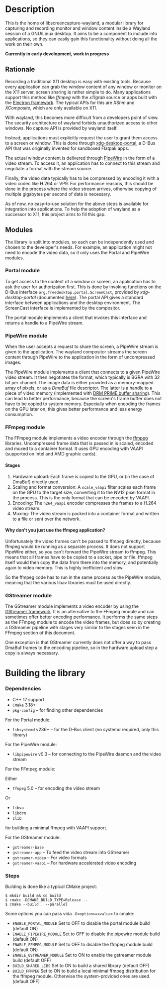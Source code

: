 Description
==================
This is the home of libscreencapture-wayland, a modular library for capturing and recording monitor and window content inside a Wayland session of a GNU/Linux desktop.
It aims to be a component to include into applications, so they can easily gain this functionality without doing all the work on their own.

**Currently in early development, work in progress**

Rationale
---------
Recording a traditional X11 desktop is easy with existing tools.
Because every application can grab the window content of any window or monitor on the X11 server, screen sharing is rather simple to do.
Many applications support this method like *ffmpeg* with the *x11grab* source or apps built with the [Electron framework](https://www.electronjs.org/).
The typical APIs for this are *XShm* and *XComposite*, which are only available on X11.

With wayland, this becomes more difficult from a developers point of view.
The security architecture of wayland forbids unauthorized access to other windows.
No capture API is provided by wayland itself.

Instead, applications must explicitly request the user to grant them access to a screen or window.
This is done through [xdg-desktop-portal](https://flatpak.github.io/xdg-desktop-portal/), a D-Bus API that was originally invented for sandboxed Flatpak apps.

The actual window content is delivered through [PipeWire](https://pipewire.org/) in the form of a video stream.
To access it, an application has to connect to this stream and negotiate a format with the stream source.

Finally, the video data typically has to be compressed by encoding it with a video codec like H.264 or VP9.
For performance reasons, this should be done in the process where the video stream arrives, otherwise copying of multiple gigabytes per second of data is necessary.

As of now, no easy-to-use solution for the above steps is available for integration into applications.
To help the adoption of wayland as a successor to X11, this project aims to fill this gap.

Modules
-------
The library is split into modules, so each can be independently used and chosen to the developer's needs.
For example, an application might not need to encode the video data, so it only uses the Portal and PipeWire modules.

### Portal module
To get access to the content of a window or screen, an application has to ask the user for authorization first.
This is done by invoking functions on the D-Bus interface `org.freedesktop.portal.ScreenCast`, provided by *xdg-desktop-portal* (documented [here](https://flatpak.github.io/xdg-desktop-portal/#gdbus-org.freedesktop.portal.ScreenCast)).
The portal API gives a standard interface between applications and the desktop environment.
The ScreenCast interface is implemented by the compositor.

The portal module implements a client that invokes this interface and returns a handle to a PipeWire stream.

### PipeWire module
When the user accepts a request to share the screen, a PipeWire stream is given to the application.
The wayland compositor streams the screen content through PipeWire to the application in the form of uncompressed images.

The PipeWire module implements a client that connects to a given PipeWire video stream.
It then negotiates the format, which typically is BGRA with 32 bit per channel.
The image data is either provided as a memory-mapped array of pixels, or as a *DmaBuf* file descriptor.
The latter is a handle to a piece of video memory (implemented with [DRM PRIME buffer sharing](https://www.kernel.org/doc/html/latest/gpu/drm-mm.html#prime-buffer-sharing)).
This can lead to better performance, because the screen's frame buffer does not have to be copied to system memory.
Especially when encoding the frames on the GPU later on, this gives better performance and less energy consumption.

### FFmpeg module
The FFmpeg module implements a video encoder through the [ffmpeg](https://ffmpeg.org/) libraries.
Uncompressed frame data that is passed in is scaled, encoded and muxed to a container format.
It uses GPU encoding with VAAPI (supported on Intel and AMD graphic cards).

#### Stages
1. Hardware upload: Each frame is copied to the GPU, or (in the case of DmaBuf) directly used.
2. Scaling and format conversion: A `scale_vaapi` filter scales each frame on the GPU to the target size, converting it to the NV12 pixel format in the process.
   This is the only format that can be encoded by VAAPI.
3. Encoding: The `h264_vaapi` encoder compresses the frames to a H.264 video stream.
4. Muxing: The video stream is packed into a container format and written to a file or sent over the network.

#### Why don't you just use the ffmpeg application?
Unfortunately the video frames can't be passed to ffmpeg directly, because ffmpeg would be running as a separate process.
It does not support PipeWire either, so you can't forward the PipeWire stream to ffmpeg.
This means that all frames have to be copied to a socket, pipe or file.
ffmpeg itself would then copy the data from there into the memory, and potentially again to video memory.
This is highly inefficient and slow.

So the ffmpeg code has to run in the same process as the PipeWire module, meaning that the various libav libraries must be used directly.

### GStreamer module
The GStreamer module implements a video encoder by using the [GStreamer framework](https://gstreamer.freedesktop.org/).
It is an alternative to the FFmpeg module and can sometimes offer better encoding performance.
It performs the same steps as the FFmpeg module to encode the video frames,
but does so by creating a GStreamer pipeline with stages very similar to the stages seen in the FFmpeg section of this document.

One exception is that GStreamer currently does not offer a way to pass DmaBuf frames to the encoding pipeline, so in the hardware upload step a copy is always necessary.

Building the library
====================

### Dependencies

- C++ 17 support
- `CMake` 3.18+
- `pkg-config` – for finding other dependencies

For the Portal module:
- `libsystemd` v236+ – for the D-Bus client (no systemd required, only this library)

For the PipeWire module:
- `libpipewire` v0.3 – for connecting to the PipeWire daemon and the video stream

For the FFmpeg module:

Either
- `ffmpeg` 5.0 – for encoding the video stream

Or
- `libva`
- `libdrm`
- `zlib`

for building a minimal ffmpeg with VAAPI support.

For the GStreamer module:

- `gstreamer-base`
- `gstreamer-app` – To feed the video stream into GStreamer
- `gstreamer-video` – For video formats
- `gstreamer-vaapi` – For hardware accelerated video encoding

### Steps
Building is done like a typical CMake project:

    $ mkdir build && cd build
    $ cmake -DCMAKE_BUILD_TYPE=Release ..
    $ cmake --build . --parallel

Some options you can pass vida `-D<option>=<value>` to cmake:
   - `ENABLE_PORTAL_MODULE` Set to OFF to disable the portal module build (default ON)
   - `ENABLE_PIPEWIRE_MODULE` Set to OFF to disable the pipewire module build (default ON)
   - `ENABLE_FFMPEG_MODULE` Set to OFF to disable the ffmpeg module build (default ON)
   - `ENABLE_GSTREAMER_MODULE` Set to ON to enable the gstreamer module build (default OFF)
   - `BUILD_SHARED_LIBS` Set to ON to build a shared library (default OFF)
   - `BUILD_FFMPEG` Set to ON to build a local minimal ffmpeg distribution for the ffmpeg module.
Otherwise the system-provided ones are used. (default OFF)